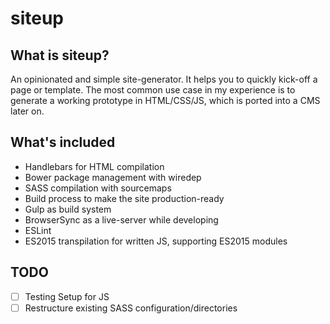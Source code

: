 # siteup

## What is siteup?
An opinionated and simple site-generator. It helps you to quickly kick-off a page or template.
The most common use case in my experience is to generate a working prototype in HTML/CSS/JS, which is ported into a CMS later on.

## What's included
* Handlebars for HTML compilation
* Bower package management with wiredep
* SASS compilation with sourcemaps
* Build process to make the site production-ready
* Gulp as build system
* BrowserSync as a live-server while developing
* ESLint
* ES2015 transpilation for written JS, supporting ES2015 modules

## TODO
- [ ] Testing Setup for JS
- [ ] Restructure existing SASS configuration/directories 
